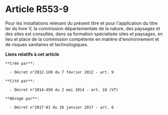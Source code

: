 # Article R553-9

Pour les installations relevant du présent titre et pour l'application du titre Ier du livre V, la commission départementale
de la nature, des paysages et des sites est consultée, dans sa formation spécialisée sites et paysages, en lieu et place de
la commission compétente en matière d'environnement et de risques sanitaires et technologiques.

**Liens relatifs à cet article**

	**Créé par**:

	  - Décret n°2012-189 du 7 février 2012 - art. 9

	**Cité par**:

	  - Décret n°2014-450 du 2 mai 2014 - art. 18 (VT)

	**Abrogé par**:

	  - Décret n°2017-81 du 26 janvier 2017 - art. 6
